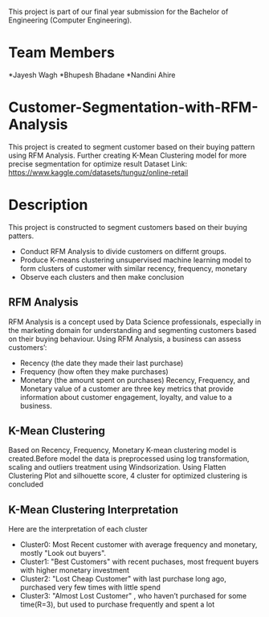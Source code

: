 This project is part of our final year submission for the Bachelor of Engineering (Computer Engineering). 
# Team Members
*Jayesh Wagh
*Bhupesh Bhadane
*Nandini Ahire

# Customer-Segmentation-with-RFM-Analysis
This project is created to segment customer based on their buying pattern using RFM Analysis. Further creating K-Mean Clustering model for more precise segmentation for optimize result
Dataset Link: https://www.kaggle.com/datasets/tunguz/online-retail

# Description 
This project is constructed to segment customers based on their buying patters.

* Conduct RFM Analysis to divide customers on differnt groups.
* Produce K-means clustering unsupervised machine learning model to form clusters of customer with similar recency, frequency, monetary
* Observe each clusters and then make conclusion
## RFM Analysis
RFM Analysis is a concept used by Data Science professionals, especially in the marketing domain for understanding and segmenting customers based on their buying behaviour.
Using RFM Analysis, a business can assess customers’:
* Recency (the date they made their last purchase)
* Frequency (how often they make purchases)
* Monetary (the amount spent on purchases)
Recency, Frequency, and Monetary value of a customer are three key metrics that provide information about customer engagement, loyalty, and value to a business.
## K-Mean Clustering
Based on Recency, Frequency, Monetary K-mean clustering model is created.Before model the data is preprocessed using log transformation, scaling and outliers treatment using Windsorization. Using Flatten Clustering Plot and silhouette score, 4 cluster for optimized clustering is concluded
## K-Mean Clustering Interpretation
  Here are the interpretation of each cluster
* Cluster0: Most Recent customer with average frequency and monetary, mostly "Look out buyers".
* Cluster1: "Best Customers" with recent puchases, most frequent buyers with higher monetary investment
* Cluster2: "Lost Cheap Customer" with last purchase long ago, purchased very few times with little spend
* Cluster3: "Almost Lost Customer" , who haven’t purchased for some time(R=3), but used to purchase frequently and spent a lot
